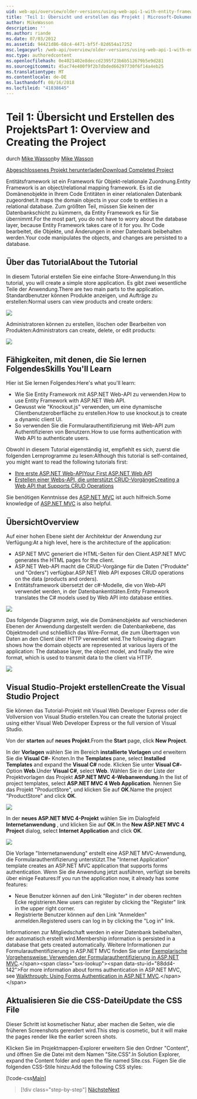 ```yaml
---
uid: web-api/overview/older-versions/using-web-api-1-with-entity-framework-5/using-web-api-with-entity-framework-part-1
title: 'Teil 1: Übersicht und erstellen das Projekt | Microsoft-Dokumentation'
author: MikeWasson
description: ''
ms.author: riande
ms.date: 07/03/2012
ms.assetid: 94421d86-68c4-4471-bf5f-82d654a17252
msc.legacyurl: /web-api/overview/older-versions/using-web-api-1-with-entity-framework-5/using-web-api-with-entity-framework-part-1
msc.type: authoredcontent
ms.openlocfilehash: 0e4021402e8deccd2395f23b6b512679b5e9d281
ms.sourcegitcommit: 45ac74e400f9f2b7dbded66297730f6f14a4eb25
ms.translationtype: MT
ms.contentlocale: de-DE
ms.lasthandoff: 08/16/2018
ms.locfileid: "41838645"
---
```

<a name="part-1-overview-and-creating-the-project"></a><span data-ttu-id="88dd4-102">Teil 1: Übersicht und Erstellen des Projekts</span><span class="sxs-lookup"><span data-stu-id="88dd4-102">Part 1: Overview and Creating the Project</span></span>
====================
<span data-ttu-id="88dd4-103">durch [Mike Wasson](https://github.com/MikeWasson)</span><span class="sxs-lookup"><span data-stu-id="88dd4-103">by [Mike Wasson](https://github.com/MikeWasson)</span></span>

[<span data-ttu-id="88dd4-104">Abgeschlossenes Projekt herunterladen</span><span class="sxs-lookup"><span data-stu-id="88dd4-104">Download Completed Project</span></span>](http://code.msdn.microsoft.com/ASP-NET-Web-API-with-afa30545)

<span data-ttu-id="88dd4-105">Entitätsframework ist ein Framework für Objekt-relationale Zuordnung.</span><span class="sxs-lookup"><span data-stu-id="88dd4-105">Entity Framework is an object/relational mapping framework.</span></span> <span data-ttu-id="88dd4-106">Es ist die Domänenobjekte in Ihrem Code Entitäten in einer relationalen Datenbank zugeordnet.</span><span class="sxs-lookup"><span data-stu-id="88dd4-106">It maps the domain objects in your code to entities in a relational database.</span></span> <span data-ttu-id="88dd4-107">Zum größten Teil, müssen Sie keinen der Datenbankschicht zu kümmern, da Entity Framework es für Sie übernimmt.</span><span class="sxs-lookup"><span data-stu-id="88dd4-107">For the most part, you do not have to worry about the database layer, because Entity Framework takes care of it for you.</span></span> <span data-ttu-id="88dd4-108">Ihr Code bearbeitet, die Objekte, und Änderungen in einer Datenbank beibehalten werden.</span><span class="sxs-lookup"><span data-stu-id="88dd4-108">Your code manipulates the objects, and changes are persisted to a database.</span></span>

## <a name="about-the-tutorial"></a><span data-ttu-id="88dd4-109">Über das Tutorial</span><span class="sxs-lookup"><span data-stu-id="88dd4-109">About the Tutorial</span></span>

<span data-ttu-id="88dd4-110">In diesem Tutorial erstellen Sie eine einfache Store-Anwendung.</span><span class="sxs-lookup"><span data-stu-id="88dd4-110">In this tutorial, you will create a simple store application.</span></span> <span data-ttu-id="88dd4-111">Es gibt zwei wesentliche Teile der Anwendung.</span><span class="sxs-lookup"><span data-stu-id="88dd4-111">There are two main parts to the application.</span></span> <span data-ttu-id="88dd4-112">Standardbenutzer können Produkte anzeigen, und Aufträge zu erstellen:</span><span class="sxs-lookup"><span data-stu-id="88dd4-112">Normal users can view products and create orders:</span></span>

![](using-web-api-with-entity-framework-part-1/_static/image1.png)

<span data-ttu-id="88dd4-113">Administratoren können zu erstellen, löschen oder Bearbeiten von Produkten:</span><span class="sxs-lookup"><span data-stu-id="88dd4-113">Administrators can create, delete, or edit products:</span></span>

![](using-web-api-with-entity-framework-part-1/_static/image2.png)

## <a name="skills-youll-learn"></a><span data-ttu-id="88dd4-114">Fähigkeiten, mit denen, die Sie lernen Folgendes</span><span class="sxs-lookup"><span data-stu-id="88dd4-114">Skills You'll Learn</span></span>

<span data-ttu-id="88dd4-115">Hier ist Sie lernen Folgendes:</span><span class="sxs-lookup"><span data-stu-id="88dd4-115">Here's what you'll learn:</span></span>

- <span data-ttu-id="88dd4-116">Wie Sie Entity Framework mit ASP.NET Web-API zu verwenden.</span><span class="sxs-lookup"><span data-stu-id="88dd4-116">How to use Entity Framework with ASP.NET Web API.</span></span>
- <span data-ttu-id="88dd4-117">Gewusst wie "Knockout.js" verwenden, um eine dynamische Clientbenutzeroberfläche zu erstellen.</span><span class="sxs-lookup"><span data-stu-id="88dd4-117">How to use knockout.js to create a dynamic client UI.</span></span>
- <span data-ttu-id="88dd4-118">So verwenden Sie die Formularauthentifizierung mit Web-API zum Authentifizieren von Benutzern.</span><span class="sxs-lookup"><span data-stu-id="88dd4-118">How to use forms authentication with Web API to authenticate users.</span></span>

<span data-ttu-id="88dd4-119">Obwohl in diesem Tutorial eigenständig ist, empfiehlt es sich, zuerst die folgenden Lernprogramme zu lesen:</span><span class="sxs-lookup"><span data-stu-id="88dd4-119">Although this tutorial is self-contained, you might want to read the following tutorials first:</span></span>

- [<span data-ttu-id="88dd4-120">Ihre erste ASP.NET Web-API</span><span class="sxs-lookup"><span data-stu-id="88dd4-120">Your First ASP.NET Web API</span></span>](../../getting-started-with-aspnet-web-api/tutorial-your-first-web-api.md)
- [<span data-ttu-id="88dd4-121">Erstellen einer Webs-API, die unterstützt CRUD-Vorgänge</span><span class="sxs-lookup"><span data-stu-id="88dd4-121">Creating a Web API that Supports CRUD Operations</span></span>](../creating-a-web-api-that-supports-crud-operations.md)

<span data-ttu-id="88dd4-122">Sie benötigen Kenntnisse des [ASP.NET MVC](../../../../mvc/index.md) ist auch hilfreich.</span><span class="sxs-lookup"><span data-stu-id="88dd4-122">Some knowledge of [ASP.NET MVC](../../../../mvc/index.md) is also helpful.</span></span>

## <a name="overview"></a><span data-ttu-id="88dd4-123">Übersicht</span><span class="sxs-lookup"><span data-stu-id="88dd4-123">Overview</span></span>

<span data-ttu-id="88dd4-124">Auf einer hohen Ebene sieht der Architektur der Anwendung zur Verfügung:</span><span class="sxs-lookup"><span data-stu-id="88dd4-124">At a high level, here is the architecture of the application:</span></span>

- <span data-ttu-id="88dd4-125">ASP.NET MVC generiert die HTML-Seiten für den Client.</span><span class="sxs-lookup"><span data-stu-id="88dd4-125">ASP.NET MVC generates the HTML pages for the client.</span></span>
- <span data-ttu-id="88dd4-126">ASP.NET Web-API macht die CRUD-Vorgänge für die Daten ("Produkte" und "Orders") verfügbar.</span><span class="sxs-lookup"><span data-stu-id="88dd4-126">ASP.NET Web API exposes CRUD operations on the data (products and orders).</span></span>
- <span data-ttu-id="88dd4-127">Entitätsframework übersetzt der c#-Modelle, die von Web-API verwendet werden, in der Datenbankentitäten.</span><span class="sxs-lookup"><span data-stu-id="88dd4-127">Entity Framework translates the C# models used by Web API into database entities.</span></span>

![](using-web-api-with-entity-framework-part-1/_static/image3.png)

<span data-ttu-id="88dd4-128">Das folgende Diagramm zeigt, wie die Domänenobjekte auf verschiedenen Ebenen der Anwendung dargestellt werden: die Datenbankebene, das Objektmodell und schließlich das Wire-Format, die zum Übertragen von Daten an den Client über HTTP verwendet wird.</span><span class="sxs-lookup"><span data-stu-id="88dd4-128">The following diagram shows how the domain objects are represented at various layers of the application: The database layer, the object model, and finally the wire format, which is used to transmit data to the client via HTTP.</span></span>

![](using-web-api-with-entity-framework-part-1/_static/image4.png)

## <a name="create-the-visual-studio-project"></a><span data-ttu-id="88dd4-129">Visual Studio-Projekt erstellen</span><span class="sxs-lookup"><span data-stu-id="88dd4-129">Create the Visual Studio Project</span></span>

<span data-ttu-id="88dd4-130">Sie können das Tutorial-Projekt mit Visual Web Developer Express oder die Vollversion von Visual Studio erstellen.</span><span class="sxs-lookup"><span data-stu-id="88dd4-130">You can create the tutorial project using either Visual Web Developer Express or the full version of Visual Studio.</span></span>

<span data-ttu-id="88dd4-131">Von der **starten** auf **neues Projekt**.</span><span class="sxs-lookup"><span data-stu-id="88dd4-131">From the **Start** page, click **New Project**.</span></span>

<span data-ttu-id="88dd4-132">In der **Vorlagen** wählen Sie im Bereich **installierte Vorlagen** und erweitern Sie die **Visual C#-** Knoten.</span><span class="sxs-lookup"><span data-stu-id="88dd4-132">In the **Templates** pane, select **Installed Templates** and expand the **Visual C#** node.</span></span> <span data-ttu-id="88dd4-133">Klicken Sie unter **Visual C#-** Option **Web**.</span><span class="sxs-lookup"><span data-stu-id="88dd4-133">Under **Visual C#**, select **Web**.</span></span> <span data-ttu-id="88dd4-134">Wählen Sie in der Liste der Projektvorlagen das Projekt **ASP.NET MVC 4-Webanwendung**.</span><span class="sxs-lookup"><span data-stu-id="88dd4-134">In the list of project templates, select **ASP.NET MVC 4 Web Application**.</span></span> <span data-ttu-id="88dd4-135">Nennen Sie das Projekt "ProductStore", und klicken Sie auf **OK**.</span><span class="sxs-lookup"><span data-stu-id="88dd4-135">Name the project "ProductStore" and click **OK**.</span></span>

![](using-web-api-with-entity-framework-part-1/_static/image5.png)

<span data-ttu-id="88dd4-136">In der **neues ASP.NET MVC 4-Projekt** wählen Sie im Dialogfeld **Internetanwendung** , und klicken Sie auf **OK**.</span><span class="sxs-lookup"><span data-stu-id="88dd4-136">In the **New ASP.NET MVC 4 Project** dialog, select **Internet Application** and click **OK**.</span></span>

![](using-web-api-with-entity-framework-part-1/_static/image6.png)

<span data-ttu-id="88dd4-137">Die Vorlage "Internetanwendung" erstellt eine ASP.NET MVC-Anwendung, die Formularauthentifizierung unterstützt.</span><span class="sxs-lookup"><span data-stu-id="88dd4-137">The "Internet Application" template creates an ASP.NET MVC application that supports forms authentication.</span></span> <span data-ttu-id="88dd4-138">Wenn Sie die Anwendung jetzt ausführen, verfügt sie bereits über einige Features:</span><span class="sxs-lookup"><span data-stu-id="88dd4-138">If you run the application now, it already has some features:</span></span>

- <span data-ttu-id="88dd4-139">Neue Benutzer können auf den Link "Register" in der oberen rechten Ecke registrieren.</span><span class="sxs-lookup"><span data-stu-id="88dd4-139">New users can register by clicking the "Register" link in the upper right corner.</span></span>
- <span data-ttu-id="88dd4-140">Registrierte Benutzer können auf den Link "Anmelden" anmelden.</span><span class="sxs-lookup"><span data-stu-id="88dd4-140">Registered users can log in by clicking the "Log in" link.</span></span>

<span data-ttu-id="88dd4-141">Informationen zur Mitgliedschaft werden in einer Datenbank beibehalten, der automatisch erstellt wird.</span><span class="sxs-lookup"><span data-stu-id="88dd4-141">Membership information is persisted in a database that gets created automatically.</span></span> <span data-ttu-id="88dd4-142">Weitere Informationen zur Formularauthentifizierung in ASP.NET MVC finden Sie unter [Exemplarische Vorgehensweise: Verwenden der Formularauthentifizierung in ASP.NET MVC](https://msdn.microsoft.com/library/ff398049(VS.98).aspx).</span><span class="sxs-lookup"><span data-stu-id="88dd4-142">For more information about forms authentication in ASP.NET MVC, see [Walkthrough: Using Forms Authentication in ASP.NET MVC](https://msdn.microsoft.com/library/ff398049(VS.98).aspx).</span></span>

## <a name="update-the-css-file"></a><span data-ttu-id="88dd4-143">Aktualisieren Sie die CSS-Datei</span><span class="sxs-lookup"><span data-stu-id="88dd4-143">Update the CSS File</span></span>

<span data-ttu-id="88dd4-144">Dieser Schritt ist kosmetischer Natur, aber machen die Seiten, wie die früheren Screenshots gerendert wird.</span><span class="sxs-lookup"><span data-stu-id="88dd4-144">This step is cosmetic, but it will make the pages render like the earlier screen shots.</span></span>

<span data-ttu-id="88dd4-145">Klicken Sie im Projektmappen-Explorer erweitern Sie den Ordner "Content", und öffnen Sie die Datei mit dem Namen "Site.CSS".</span><span class="sxs-lookup"><span data-stu-id="88dd4-145">In Solution Explorer, expand the Content folder and open the file named Site.css.</span></span> <span data-ttu-id="88dd4-146">Fügen Sie die folgenden CSS-Stile hinzu:</span><span class="sxs-lookup"><span data-stu-id="88dd4-146">Add the following CSS styles:</span></span>

[!code-css[Main](using-web-api-with-entity-framework-part-1/samples/sample1.css)]

> [!div class="step-by-step"]
> [<span data-ttu-id="88dd4-147">Nächste</span><span class="sxs-lookup"><span data-stu-id="88dd4-147">Next</span></span>](using-web-api-with-entity-framework-part-2.md)

